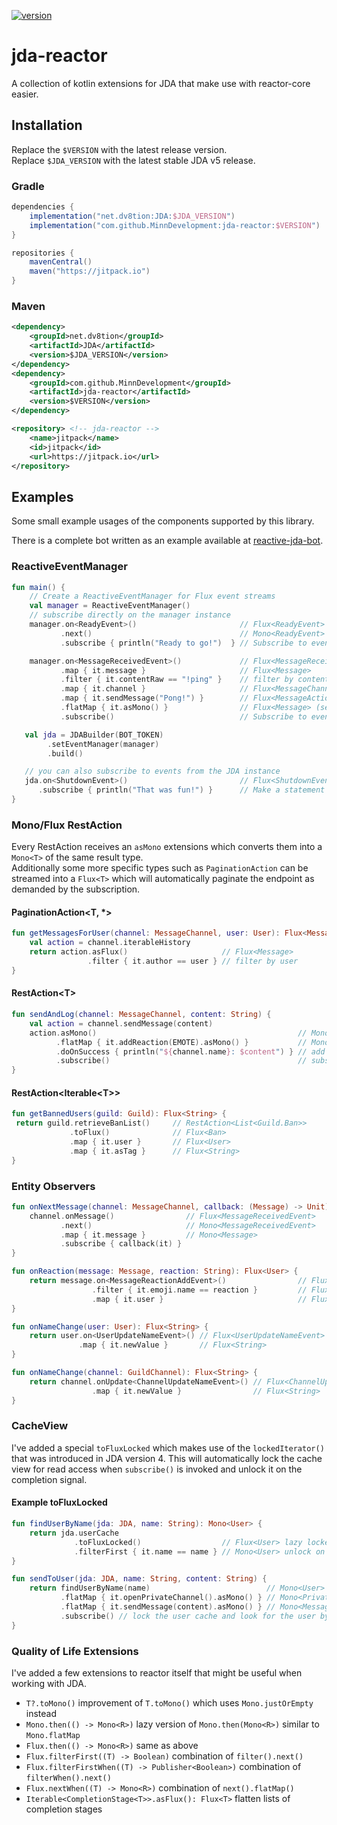 [ ![version](https://shields.io/github/v/tag/MinnDevelopment/jda-reactor) ](#Installation)
# jda-reactor

A collection of kotlin extensions for JDA that make use with reactor-core easier.

## Installation

Replace the `$VERSION` with the latest release version.
<br>Replace `$JDA_VERSION` with the latest stable JDA v5 release.

### Gradle

```gradle
dependencies {
    implementation("net.dv8tion:JDA:$JDA_VERSION")
    implementation("com.github.MinnDevelopment:jda-reactor:$VERSION")
}

repositories {
    mavenCentral()
    maven("https://jitpack.io")
}
```

### Maven

```xml
<dependency>
    <groupId>net.dv8tion</groupId>
    <artifactId>JDA</artifactId>
    <version>$JDA_VERSION</version>
</dependency>
<dependency>
    <groupId>com.github.MinnDevelopment</groupId>
    <artifactId>jda-reactor</artifactId>
    <version>$VERSION</version>
</dependency>
```

```xml
<repository> <!-- jda-reactor -->
    <name>jitpack</name>
    <id>jitpack</id>
    <url>https://jitpack.io</url>
</repository>
```

## Examples

Some small example usages of the components supported by this library.

There is a complete bot written as an example available at [reactive-jda-bot](https://github.com/MinnDevelopment/reactive-jda-bot).

### ReactiveEventManager

```kotlin
fun main() {
    // Create a ReactiveEventManager for Flux event streams
    val manager = ReactiveEventManager()
    // subscribe directly on the manager instance
    manager.on<ReadyEvent>()                       // Flux<ReadyEvent>
           .next()                                 // Mono<ReadyEvent>
           .subscribe { println("Ready to go!")  } // Subscribe to event

    manager.on<MessageReceivedEvent>()             // Flux<MessageReceivedEvent>
           .map { it.message }                     // Flux<Message>
           .filter { it.contentRaw == "!ping" }    // filter by content
           .map { it.channel }                     // Flux<MessageChannel>
           .map { it.sendMessage("Pong!") }        // Flux<MessageAction>
           .flatMap { it.asMono() }                // Flux<Message> (send message and provide result)
           .subscribe()                            // Subscribe to event

   val jda = JDABuilder(BOT_TOKEN)
        .setEventManager(manager)
        .build()

   // you can also subscribe to events from the JDA instance
   jda.on<ShutdownEvent>()                         // Flux<ShutdownEvent>
      .subscribe { println("That was fun!") }      // Make a statement on shutdown, not guaranteed to run if daemon scheduler (default)
}
```

### Mono/Flux RestAction

Every RestAction receives an `asMono` extensions which converts them into a `Mono<T>` of the same result type.
<br>Additionally some more specific types such as `PaginationAction` can be streamed into a `Flux<T>`
which will automatically paginate the endpoint as demanded by the subscription.

#### PaginationAction\<T, *>

```kotlin
fun getMessagesForUser(channel: MessageChannel, user: User): Flux<Message> {
    val action = channel.iterableHistory
    return action.asFlux()                     // Flux<Message>
                 .filter { it.author == user } // filter by user
}
```

#### RestAction\<T>

```kotlin
fun sendAndLog(channel: MessageChannel, content: String) {
    val action = channel.sendMessage(content)
    action.asMono()                                             // Mono<Message>
          .flatMap { it.addReaction(EMOTE).asMono() }           // Mono<Void!> = empty mono
          .doOnSuccess { println("${channel.name}: $content") } // add side-effect
          .subscribe()                                          // subscribe to empty stream
}
```

#### RestAction<Iterable\<T>>

```kotlin
fun getBannedUsers(guild: Guild): Flux<String> {
 return guild.retrieveBanList()     // RestAction<List<Guild.Ban>>
             .toFlux()              // Flux<Ban>
             .map { it.user }       // Flux<User>
             .map { it.asTag }      // Flux<String>
}
```

### Entity Observers

```kotlin
fun onNextMessage(channel: MessageChannel, callback: (Message) -> Unit) {
    channel.onMessage()                // Flux<MessageReceivedEvent>
           .next()                     // Mono<MessageReceivedEvent>
           .map { it.message }         // Mono<Message>
           .subscribe { callback(it) }
}

fun onReaction(message: Message, reaction: String): Flux<User> {
    return message.on<MessageReactionAddEvent>()                // Flux<MessageReactionAddEvent>
                  .filter { it.emoji.name == reaction }         // Flux<MessageReactionAddEvent> with filter
                  .map { it.user }                              // Flux<User>
}
```

```kotlin
fun onNameChange(user: User): Flux<String> {
    return user.on<UserUpdateNameEvent>() // Flux<UserUpdateNameEvent>
               .map { it.newValue }       // Flux<String>
}

fun onNameChange(channel: GuildChannel): Flux<String> {
    return channel.onUpdate<ChannelUpdateNameEvent>() // Flux<ChannelUpdateNameEvent>
                  .map { it.newValue }                // Flux<String>
}
```

### CacheView

I've added a special `toFluxLocked` which makes use of the `lockedIterator()` that was introduced in JDA version 4. This will automatically lock the cache view for read access when `subscribe()` is invoked and unlock it on the completion signal.

#### Example toFluxLocked

```kotlin
fun findUserByName(jda: JDA, name: String): Mono<User> {
    return jda.userCache
              .toFluxLocked()                  // Flux<User> lazy locked user cache
              .filterFirst { it.name == name } // Mono<User> unlock on first match
}

fun sendToUser(jda: JDA, name: String, content: String) {
    return findUserByName(name)                          // Mono<User>
           .flatMap { it.openPrivateChannel().asMono() } // Mono<PrivateChannel>
           .flatMap { it.sendMessage(content).asMono() } // Mono<Message>
           .subscribe() // lock the user cache and look for the user by name
}
```

### Quality of Life Extensions

I've added a few extensions to reactor itself that might be useful when working with JDA.

- `T?.toMono()` improvement of `T.toMono()` which uses `Mono.justOrEmpty` instead
- `Mono.then(() -> Mono<R>)` lazy version of `Mono.then(Mono<R>)` similar to `Mono.flatMap`
- `Flux.then(() -> Mono<R>)` same as above
- `Flux.filterFirst((T) -> Boolean)` combination of `filter().next()`
- `Flux.filterFirstWhen((T) -> Publisher<Boolean>)` combination of `filterWhen().next()`
- `Flux.nextWhen((T) -> Mono<R>)` combination of `next().flatMap()`
- `Iterable<CompletionStage<T>>.asFlux(): Flux<T>` flatten lists of completion stages
